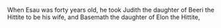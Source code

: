 When Esau was forty years old, he took Judith the daughter of Beeri the Hittite to be his wife, and Basemath the daughter of Elon the Hittite,
